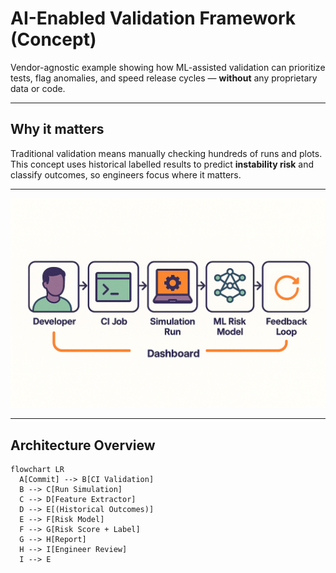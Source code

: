 # AI-Enabled Validation Framework (Concept)

Vendor-agnostic example showing how ML-assisted validation can
prioritize tests, flag anomalies, and speed release cycles — **without** any proprietary data or code.

---

## Why it matters
Traditional validation means manually checking hundreds of runs and plots.  
This concept uses historical labelled results to predict **instability risk** and classify outcomes, so engineers focus where it matters.

---

![AI Validation Framework concept](ai_validation_flow.png)

---

## Architecture Overview

```mermaid
flowchart LR
  A[Commit] --> B[CI Validation]
  B --> C[Run Simulation]
  C --> D[Feature Extractor]
  D --> E[(Historical Outcomes)]
  E --> F[Risk Model]
  F --> G[Risk Score + Label]
  G --> H[Report]
  H --> I[Engineer Review]
  I --> E

